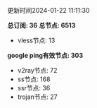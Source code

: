更新时间2024-01-22 11:11:30

**总订阅: 36**
**总节点: 6513**
- vless节点: 13

**google ping有效节点: 303**
- v2ray节点: 72
- ss节点: 168
- ssr节点: 36
- trojan节点: 27
